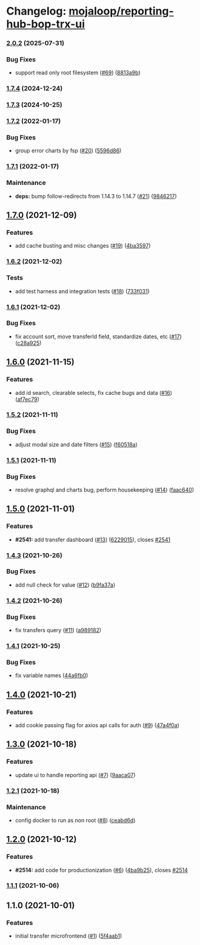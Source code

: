 # Changelog: [mojaloop/reporting-hub-bop-trx-ui](https://github.com/mojaloop/reporting-hub-bop-trx-ui)
### [2.0.2](https://github.com/mojaloop/reporting-hub-bop-trx-ui/compare/v2.0.0...v2.0.2) (2025-07-31)


### Bug Fixes

* support read only root filesystem ([#69](https://github.com/mojaloop/reporting-hub-bop-trx-ui/issues/69)) ([8813a9b](https://github.com/mojaloop/reporting-hub-bop-trx-ui/commit/8813a9b1f07f7f3ebde0fd70cf7dd4c547cfefde))

### [1.7.4](https://github.com/mojaloop/reporting-hub-bop-trx-ui/compare/v1.7.3...v1.7.4) (2024-12-24)

### [1.7.3](https://github.com/mojaloop/reporting-hub-bop-trx-ui/compare/v1.7.2...v1.7.3) (2024-10-25)

### [1.7.2](https://github.com/mojaloop/reporting-hub-bop-trx-ui/compare/v1.7.1...v1.7.2) (2022-01-17)

### Bug Fixes

- group error charts by fsp ([#20](https://github.com/mojaloop/reporting-hub-bop-trx-ui/issues/20)) ([5596d86](https://github.com/mojaloop/reporting-hub-bop-trx-ui/commit/5596d86286d01640b43085fd21549d1ff13e3409))

### [1.7.1](https://github.com/mojaloop/reporting-hub-bop-trx-ui/compare/v1.7.0...v1.7.1) (2022-01-17)

### Maintenance

- **deps:** bump follow-redirects from 1.14.3 to 1.14.7 ([#21](https://github.com/mojaloop/reporting-hub-bop-trx-ui/issues/21)) ([9846217](https://github.com/mojaloop/reporting-hub-bop-trx-ui/commit/9846217772b18b8ef3686a6bca2cc3d95d1b6152))

## [1.7.0](https://github.com/mojaloop/reporting-hub-bop-trx-ui/compare/v1.6.2...v1.7.0) (2021-12-09)

### Features

- add cache busting and misc changes ([#19](https://github.com/mojaloop/reporting-hub-bop-trx-ui/issues/19)) ([4ba3597](https://github.com/mojaloop/reporting-hub-bop-trx-ui/commit/4ba3597fe695a16aec7def03b6da6e3b40a71a1c))

### [1.6.2](https://github.com/mojaloop/reporting-hub-bop-trx-ui/compare/v1.6.1...v1.6.2) (2021-12-02)

### Tests

- add test harness and integration tests ([#18](https://github.com/mojaloop/reporting-hub-bop-trx-ui/issues/18)) ([733f031](https://github.com/mojaloop/reporting-hub-bop-trx-ui/commit/733f0310f20a408ff4ddd5364f41f1f80d05de00))

### [1.6.1](https://github.com/mojaloop/reporting-hub-bop-trx-ui/compare/v1.6.0...v1.6.1) (2021-12-02)

### Bug Fixes

- fix account sort, move transferId field, standardize dates, etc ([#17](https://github.com/mojaloop/reporting-hub-bop-trx-ui/issues/17)) ([c28a925](https://github.com/mojaloop/reporting-hub-bop-trx-ui/commit/c28a92558e1a241a01abdf713f3ca4e692ca1ba2))

## [1.6.0](https://github.com/mojaloop/reporting-hub-bop-trx-ui/compare/v1.5.2...v1.6.0) (2021-11-15)

### Features

- add id search, clearable selects, fix cache bugs and data ([#16](https://github.com/mojaloop/reporting-hub-bop-trx-ui/issues/16)) ([af7ec79](https://github.com/mojaloop/reporting-hub-bop-trx-ui/commit/af7ec79480aca5542b7854bdb07804320ff5341e))

### [1.5.2](https://github.com/mojaloop/reporting-hub-bop-trx-ui/compare/v1.5.1...v1.5.2) (2021-11-11)

### Bug Fixes

- adjust modal size and date filters ([#15](https://github.com/mojaloop/reporting-hub-bop-trx-ui/issues/15)) ([f60518a](https://github.com/mojaloop/reporting-hub-bop-trx-ui/commit/f60518a5af0db34d4632acb7010ba6e43dd1b324))

### [1.5.1](https://github.com/mojaloop/reporting-hub-bop-trx-ui/compare/v1.5.0...v1.5.1) (2021-11-11)

### Bug Fixes

- resolve graphql and charts bug, perform housekeeping ([#14](https://github.com/mojaloop/reporting-hub-bop-trx-ui/issues/14)) ([faac640](https://github.com/mojaloop/reporting-hub-bop-trx-ui/commit/faac64063c944512f09be35591ba9b58b8ce5e02))

## [1.5.0](https://github.com/mojaloop/reporting-hub-bop-trx-ui/compare/v1.4.3...v1.5.0) (2021-11-01)

### Features

- **#2541:** add transfer dashboard ([#13](https://github.com/mojaloop/reporting-hub-bop-trx-ui/issues/13)) ([6229015](https://github.com/mojaloop/reporting-hub-bop-trx-ui/commit/6229015f2b2d5ab2d341b63f5fc40ff12f1464f8)), closes [#2541](https://github.com/mojaloop/reporting-hub-bop-trx-ui/issues/2541)

### [1.4.3](https://github.com/mojaloop/reporting-hub-bop-trx-ui/compare/v1.4.2...v1.4.3) (2021-10-26)

### Bug Fixes

- add null check for value ([#12](https://github.com/mojaloop/reporting-hub-bop-trx-ui/issues/12)) ([b9fa37a](https://github.com/mojaloop/reporting-hub-bop-trx-ui/commit/b9fa37a6f8715ea7ae36edd8abf7d65c77c0f43e))

### [1.4.2](https://github.com/mojaloop/reporting-hub-bop-trx-ui/compare/v1.4.1...v1.4.2) (2021-10-26)

### Bug Fixes

- fix transfers query ([#11](https://github.com/mojaloop/reporting-hub-bop-trx-ui/issues/11)) ([a989182](https://github.com/mojaloop/reporting-hub-bop-trx-ui/commit/a989182363a314eb145275ce1f0d77baa5e5998e))

### [1.4.1](https://github.com/mojaloop/reporting-hub-bop-trx-ui/compare/v1.4.0...v1.4.1) (2021-10-25)

### Bug Fixes

- fix variable names ([44a6fb0](https://github.com/mojaloop/reporting-hub-bop-trx-ui/commit/44a6fb0e436cc69d1e99c8cebbcce9cced7afbcb))

## [1.4.0](https://github.com/mojaloop/reporting-hub-bop-trx-ui/compare/v1.3.0...v1.4.0) (2021-10-21)

### Features

- add cookie passing flag for axios api calls for auth ([#9](https://github.com/mojaloop/reporting-hub-bop-trx-ui/issues/9)) ([47a4f0a](https://github.com/mojaloop/reporting-hub-bop-trx-ui/commit/47a4f0a3fc01c79234ea91bf139306b2de414b09))

## [1.3.0](https://github.com/mojaloop/reporting-hub-bop-trx-ui/compare/v1.2.1...v1.3.0) (2021-10-18)

### Features

- update ui to handle reporting api ([#7](https://github.com/mojaloop/reporting-hub-bop-trx-ui/issues/7)) ([9aaca07](https://github.com/mojaloop/reporting-hub-bop-trx-ui/commit/9aaca079e8cdca1c951cbf3199114c255f7a59fa))

### [1.2.1](https://github.com/mojaloop/reporting-hub-bop-trx-ui/compare/v1.2.0...v1.2.1) (2021-10-18)

### Maintenance

- config docker to run as non root ([#8](https://github.com/mojaloop/reporting-hub-bop-trx-ui/issues/8)) ([ceabd6d](https://github.com/mojaloop/reporting-hub-bop-trx-ui/commit/ceabd6d4c47f7c7da09256e179995bb43bac2f3e))

## [1.2.0](https://github.com/mojaloop/reporting-hub-bop-trx-ui/compare/v1.1.1...v1.2.0) (2021-10-12)

### Features

- **#2514:** add code for productionization ([#6](https://github.com/mojaloop/reporting-hub-bop-trx-ui/issues/6)) ([4ba9b25](https://github.com/mojaloop/reporting-hub-bop-trx-ui/commit/4ba9b253bf7f1e67a5f1760bb4d706b6f40a1d84)), closes [#2514](https://github.com/mojaloop/reporting-hub-bop-trx-ui/issues/2514)

### [1.1.1](https://github.com/mojaloop/reporting-hub-bop-trx-ui/compare/v1.1.0...v1.1.1) (2021-10-06)

## 1.1.0 (2021-10-01)

### Features

- initial transfer microfrontend ([#1](https://github.com/mojaloop/reporting-hub-bop-trx-ui/issues/1)) ([5f4aab1](https://github.com/mojaloop/reporting-hub-bop-trx-ui/commit/5f4aab13e35c54b5f8beecf06bb26ebc318d3015))
